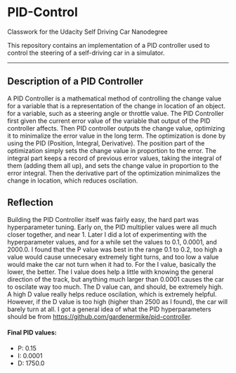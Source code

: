 # PID-Control
Classwork for the Udacity Self Driving Car Nanodegree

This repository contains an implementation of a PID controller used to control the steering of a self-driving car in a simulator.

---

## Description of a PID Controller
A PID Controller is a mathematical method of controlling the change value for a variable that is a representation of the change in location of an object. for a variable, such as a steering angle or throttle value. The PID Controller first given the current error value of the variable that output of the PID controller affects. Then PID controller outputs the change value, optimizing it to minimalize the error value in the long term. The optimization is done by using the PID (Position, Integral, Derivative). The position part of the optimization simply sets the change value in proportion to the error. The integral part keeps a record of previous error values, taking the integral of them (adding them all up), and sets the change value in proportion to the error integral. Then the derivative part of the optimization minimalizes the change in location, which reduces oscilation.

## Reflection
  Building the PID Controller itself was fairly easy, the hard part was hyperparameter tuning. Early on, the PID multiplier values were all much closer together, and near 1. Later I did a lot of experimenting with the hyperparameter values, and for a while set the values to 0.1, 0.0001, and 2000.0. I found that the P value was best in the range 0.1 to 0.2, too high a value would cause unnecesary extremely tight turns, and too low a value would make the car not turn when it had to. For the I value, basically the lower, the better. The I value does help a little with knowing the general direction of the track, but anything much larger than 0.0001 causes the car to oscilate way too much. The D value can, and should, be extremely high. A high D value really helps reduce oscilation, which is extremely helpful. However, if the D value is too high (higher than 2500 as I found), the car will barely turn at all. I got a general idea of what the PID hyperparameters should be from https://github.com/gardenermike/pid-controller.
  
  #### Final PID values:
  
  * P: 0.15
  * I: 0.0001
  * D: 1750.0
  
